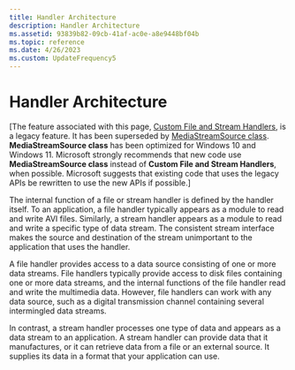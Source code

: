 ```yaml
---
title: Handler Architecture
description: Handler Architecture
ms.assetid: 93839b82-09cb-41af-ac0e-a8e9448bf04b
ms.topic: reference
ms.date: 4/26/2023
ms.custom: UpdateFrequency5
---
```


# Handler Architecture

\[The feature associated with this page, [Custom File and Stream Handlers](/windows/win32/multimedia/custom-file-and-stream-handlers), is a legacy feature. It has been superseded by [MediaStreamSource class](/uwp/api/Windows.Media.Core.MediaStreamSource). **MediaStreamSource class** has been optimized for Windows 10 and Windows 11. Microsoft strongly recommends that new code use **MediaStreamSource class** instead of **Custom File and Stream Handlers**, when possible. Microsoft suggests that existing code that uses the legacy APIs be rewritten to use the new APIs if possible.\]

The internal function of a file or stream handler is defined by the handler itself. To an application, a file handler typically appears as a module to read and write AVI files. Similarly, a stream handler appears as a module to read and write a specific type of data stream. The consistent stream interface makes the source and destination of the stream unimportant to the application that uses the handler.

A file handler provides access to a data source consisting of one or more data streams. File handlers typically provide access to disk files containing one or more data streams, and the internal functions of the file handler read and write the multimedia data. However, file handlers can work with any data source, such as a digital transmission channel containing several intermingled data streams.

In contrast, a stream handler processes one type of data and appears as a data stream to an application. A stream handler can provide data that it manufactures, or it can retrieve data from a file or an external source. It supplies its data in a format that your application can use.

 

 




